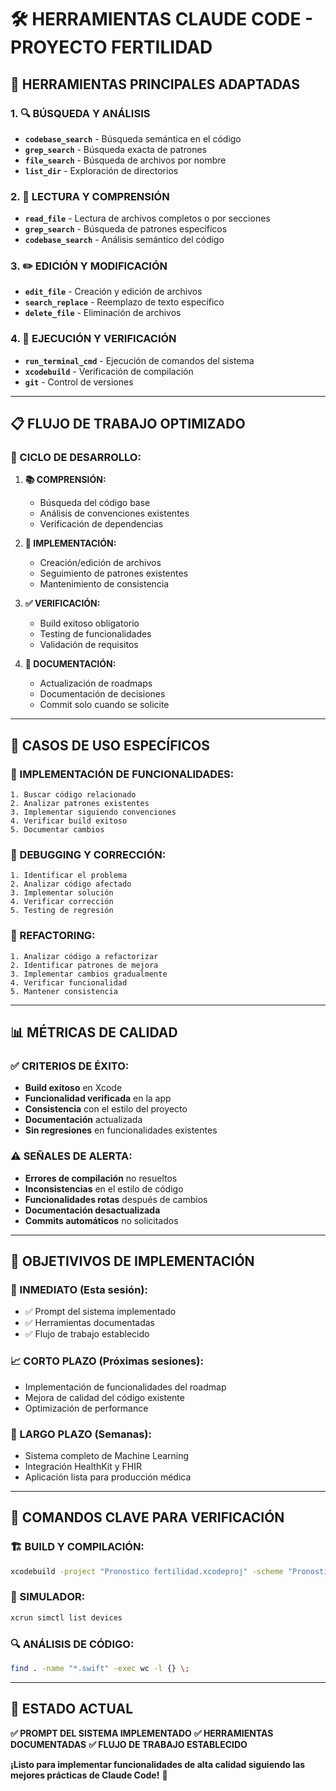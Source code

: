 # 🛠️ HERRAMIENTAS CLAUDE CODE - PROYECTO FERTILIDAD

## 🎯 **HERRAMIENTAS PRINCIPALES ADAPTADAS**

### **1. 🔍 BÚSQUEDA Y ANÁLISIS**
- **`codebase_search`** - Búsqueda semántica en el código
- **`grep_search`** - Búsqueda exacta de patrones
- **`file_search`** - Búsqueda de archivos por nombre
- **`list_dir`** - Exploración de directorios

### **2. 📖 LECTURA Y COMPRENSIÓN**
- **`read_file`** - Lectura de archivos completos o por secciones
- **`grep_search`** - Búsqueda de patrones específicos
- **`codebase_search`** - Análisis semántico del código

### **3. ✏️ EDICIÓN Y MODIFICACIÓN**
- **`edit_file`** - Creación y edición de archivos
- **`search_replace`** - Reemplazo de texto específico
- **`delete_file`** - Eliminación de archivos

### **4. 🚀 EJECUCIÓN Y VERIFICACIÓN**
- **`run_terminal_cmd`** - Ejecución de comandos del sistema
- **`xcodebuild`** - Verificación de compilación
- **`git`** - Control de versiones

---

## 📋 **FLUJO DE TRABAJO OPTIMIZADO**

### **🔄 CICLO DE DESARROLLO:**

1. **📚 COMPRENSIÓN:**
   - Búsqueda del código base
   - Análisis de convenciones existentes
   - Verificación de dependencias

2. **🔧 IMPLEMENTACIÓN:**
   - Creación/edición de archivos
   - Seguimiento de patrones existentes
   - Mantenimiento de consistencia

3. **✅ VERIFICACIÓN:**
   - Build exitoso obligatorio
   - Testing de funcionalidades
   - Validación de requisitos

4. **📝 DOCUMENTACIÓN:**
   - Actualización de roadmaps
   - Documentación de decisiones
   - Commit solo cuando se solicite

---

## 🎯 **CASOS DE USO ESPECÍFICOS**

### **🚀 IMPLEMENTACIÓN DE FUNCIONALIDADES:**
```
1. Buscar código relacionado
2. Analizar patrones existentes
3. Implementar siguiendo convenciones
4. Verificar build exitoso
5. Documentar cambios
```

### **🐛 DEBUGGING Y CORRECCIÓN:**
```
1. Identificar el problema
2. Analizar código afectado
3. Implementar solución
4. Verificar corrección
5. Testing de regresión
```

### **🔧 REFACTORING:**
```
1. Analizar código a refactorizar
2. Identificar patrones de mejora
3. Implementar cambios gradualmente
4. Verificar funcionalidad
5. Mantener consistencia
```

---

## 📊 **MÉTRICAS DE CALIDAD**

### **✅ CRITERIOS DE ÉXITO:**
- **Build exitoso** en Xcode
- **Funcionalidad verificada** en la app
- **Consistencia** con el estilo del proyecto
- **Documentación** actualizada
- **Sin regresiones** en funcionalidades existentes

### **⚠️ SEÑALES DE ALERTA:**
- **Errores de compilación** no resueltos
- **Inconsistencias** en el estilo de código
- **Funcionalidades rotas** después de cambios
- **Documentación desactualizada**
- **Commits automáticos** no solicitados

---

## 🎯 **OBJETIVIVOS DE IMPLEMENTACIÓN**

### **🚀 INMEDIATO (Esta sesión):**
- ✅ Prompt del sistema implementado
- ✅ Herramientas documentadas
- ✅ Flujo de trabajo establecido

### **📈 CORTO PLAZO (Próximas sesiones):**
- Implementación de funcionalidades del roadmap
- Mejora de calidad del código existente
- Optimización de performance

### **🌟 LARGO PLAZO (Semanas):**
- Sistema completo de Machine Learning
- Integración HealthKit y FHIR
- Aplicación lista para producción médica

---

## 🔧 **COMANDOS CLAVE PARA VERIFICACIÓN**

### **🏗️ BUILD Y COMPILACIÓN:**
```bash
xcodebuild -project "Pronostico fertilidad.xcodeproj" -scheme "Pronostico fertilidad" -destination "platform=iOS Simulator,name=iPhone 16" build
```

### **📱 SIMULADOR:**
```bash
xcrun simctl list devices
```

### **🔍 ANÁLISIS DE CÓDIGO:**
```bash
find . -name "*.swift" -exec wc -l {} \;
```

---

## 🎯 **ESTADO ACTUAL**

**✅ PROMPT DEL SISTEMA IMPLEMENTADO**
**✅ HERRAMIENTAS DOCUMENTADAS**
**✅ FLUJO DE TRABAJO ESTABLECIDO**

**¡Listo para implementar funcionalidades de alta calidad siguiendo las mejores prácticas de Claude Code!** 🚀

